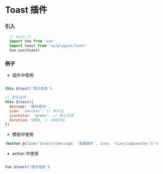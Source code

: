 # Toast 插件

### 引入

```Javascript
  // main.js
  import Vue from 'vue'
  import toast from 'ui/plugins/toast'
  Vue.use(toast)
```

### 例子

- 组件中使用

```Javascript

this.$toast('提示信息')

// 更多选项
this.$toast({
  message: '操作成功',
  icon: 'success', // 默认无
  iconColor: 'green', // 默认白色
  duration: 5000, // 持续时长
})

```

- 模板中使用

```html
<button @click="$toast({message: '我是插件', icon: 'tianjiagouwuche'})">ToastPlugin</button>
```

- action 中使用

```Javascript

Vue.$toast('提示信息')

```
